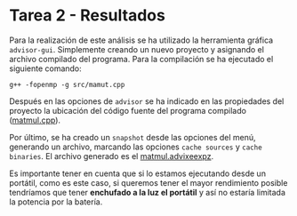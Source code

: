 # Tarea 2 - Resultados

Para la realización de este análisis se ha utilizado la herramienta gráfica `advisor-gui`. Simplemente creando un nuevo proyecto y asignando el archivo compilado del programa. Para la compilación se ha ejecutado el siguiente comando:

    g++ -fopenmp -g src/mamut.cpp

Después en las opciones de `advisor` se ha indicado en las propiedades del proyecto la ubicación del código fuente del programa compilado ([matmul.cpp](https://github.com/ESI-ARCO-21-22/lab2-albertovazquez-alvaroramos/blob/main/src/matmul.cpp)).

Por último, se ha creado un `snapshot` desde las opciones del menú, generando un archivo, marcando las opciones `cache sources` y `cache binaries`. El archivo generado es el [matmul.advixeexpz](https://github.com/ESI-ARCO-21-22/lab2-albertovazquez-alvaroramos/blob/main/results/task2/matmul.advixeexpz).

Es importante tener en cuenta que si lo estamos ejecutando desde un portátil, como es este caso, si queremos tener el mayor rendimiento posible tendríamos que tener **enchufado a la luz el portátil** y así no estaría limitada la potencia por la batería.